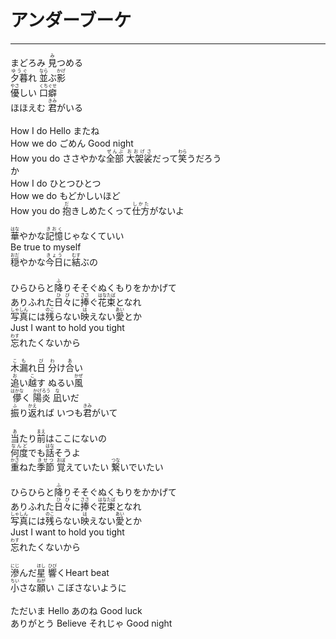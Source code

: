# アンダーブーケ
---
<lyric>
まどろみ <ruby>見<rt>み</rt></ruby>つめる<br/>
<ruby>夕暮<rt>ゆうぐ</rt></ruby>れ <ruby>並<rt>なら</rt></ruby>ぶ<ruby>影<rt>かげ</rt></ruby><br/>
<ruby>優<rt>やさ</rt></ruby>しい <ruby>口癖<rt>くちぐせ</rt></ruby><br/>
ほほえむ <ruby>君<rt>きみ</rt></ruby>がいる<br/>
<br/>
How I do Hello またね<br/>
How we do ごめん Good night<br/>
How you do ささやかな<ruby>全部<rt>ぜんぶ</rt></ruby> <ruby>大袈裟<rt>おおげさ</rt></ruby>だって<ruby>笑<rt>わら</rt></ruby>うだろう<br/>
か<br/>
How I do ひとつひとつ<br/>
How we do もどかしいほど<br/>
How you do <ruby>抱<rt>だ</rt></ruby>きしめたくって<ruby>仕方<rt>しかた</rt></ruby>がないよ<br/>
<br/>
<ruby>華<rt>はな</rt></ruby>やかな<ruby>記憶<rt>きおく</rt></ruby>じゃなくていい<br/>
Be true to myself<br/>
<ruby>穏<rt>おだ</rt></ruby>やかな<ruby>今日<rt>きょう</rt></ruby>に<ruby>結<rt>むす</rt></ruby>ぶの<br/>
<br/>
ひらひらと<ruby>降<rt>ふ</rt></ruby>りそそぐぬくもりをかかげて<br/>
ありふれた<ruby>日々<rt>ひび</rt></ruby>に<ruby>捧<rt>ささ</rt></ruby>ぐ<ruby>花束<rt>はなたば</rt></ruby>となれ<br/>
<ruby>写真<rt>しゃしん</rt></ruby>には<ruby>残<rt>のこ</rt></ruby>らない<ruby>映<rt>は</rt></ruby>えない<ruby>愛<rt>あい</rt></ruby>とか<br/>
Just I want to hold you tight<br/>
<ruby>忘<rt>わす</rt></ruby>れたくないから<br/>
<br/>
<ruby>木漏<rt>こも</rt></ruby>れ<ruby>日<rt>び</rt></ruby> <ruby>分<rt>わ</rt></ruby>け<ruby>合<rt>あ</rt></ruby>い<br/>
<ruby>追<rt>お</rt></ruby>い<ruby>越<rt>こ</rt></ruby>す ぬるい<ruby>風<rt>かぜ</rt></ruby><br/>
<ruby>儚<rt>はかな</rt></ruby>く <ruby>陽炎<rt>かげろう</rt></ruby> <ruby>凪<rt>な</rt></ruby>いだ<br/>
<ruby>振<rt>ふ</rt></ruby>り<ruby>返<rt>かえ</rt></ruby>れば いつも<ruby>君<rt>きみ</rt></ruby>がいて<br/>
<br/>
<ruby>当<rt>あ</rt></ruby>たり<ruby>前<rt>まえ</rt></ruby>はここにないの<br/>
<ruby>何度<rt>なんど</rt></ruby>でも<ruby>話<rt>はな</rt></ruby>そうよ<br/>
<ruby>重<rt>かさ</rt></ruby>ねた<ruby>季節<rt>きせつ</rt></ruby> <ruby>覚<rt>おぼ</rt></ruby>えていたい <ruby>繋<rt>つな</rt></ruby>いでいたい<br/>
<br/>
ひらひらと<ruby>降<rt>ふ</rt></ruby>りそそぐぬくもりをかかげて<br/>
ありふれた<ruby>日々<rt>ひび</rt></ruby>に<ruby>捧<rt>ささ</rt></ruby>ぐ<ruby>花束<rt>はなたば</rt></ruby>となれ<br/>
<ruby>写真<rt>しゃしん</rt></ruby>には<ruby>残<rt>のこ</rt></ruby>らない<ruby>映<rt>は</rt></ruby>えない<ruby>愛<rt>あい</rt></ruby>とか<br/>
Just I want to hold you tight<br/>
<ruby>忘<rt>わす</rt></ruby>れたくないから<br/>
<br/>
<ruby>滲<rt>にじ</rt></ruby>んだ<ruby>星<rt>ほし</rt></ruby> <ruby>響<rt>ひび</rt></ruby>くHeart beat<br/>
<ruby>小<rt>ちい</rt></ruby>さな<ruby>願<rt>ねが</rt></ruby>い こぼさないように<br/>
<br/>
ただいま Hello あのね Good luck<br/>
ありがとう Believe それじゃ Good night<br/>
</lyric>
